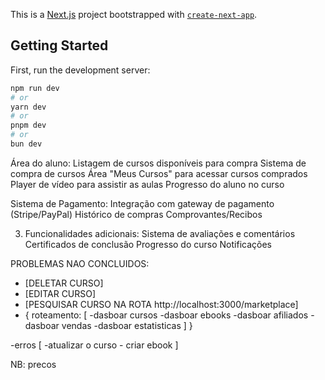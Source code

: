 This is a [Next.js](https://nextjs.org) project bootstrapped with [`create-next-app`](https://nextjs.org/docs/app/api-reference/cli/create-next-app).

## Getting Started

First, run the development server:

```bash
npm run dev
# or
yarn dev
# or
pnpm dev
# or
bun dev
```


Área do aluno:
    Listagem de cursos disponíveis para compra
    Sistema de compra de cursos
    Área "Meus Cursos" para acessar cursos comprados
    Player de vídeo para assistir as aulas
    Progresso do aluno no curso

Sistema de Pagamento:
    Integração com gateway de pagamento (Stripe/PayPal)
    Histórico de compras
    Comprovantes/Recibos
    
3. Funcionalidades adicionais:
    Sistema de avaliações e comentários
    Certificados de conclusão
    Progresso do curso
    Notificações




PROBLEMAS NAO CONCLUIDOS:
- [DELETAR CURSO]
- [EDITAR CURSO]
- [PESQUISAR CURSO NA ROTA http://localhost:3000/marketplace]
- {
   roteamento: [
    -dasboar cursos
    -dasboar ebooks
    -dasboar afiliados
    -dasboar vendas
    -dasboar estatisticas
   ] 
   }


 
-erros [
    -atualizar o curso
    - criar ebook
] 

NB: precos